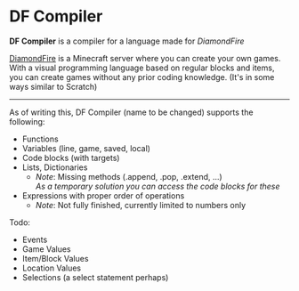 # DF Compiler
**DF Compiler** is a compiler for a language made for _DiamondFire_

[DiamondFire](https://mcdiamondfire.com/about/) is a Minecraft server where you can create your own games. With a visual programming language based on regular blocks and items, you can create games without any prior coding knowledge. (It's in some ways similar to Scratch)

---

As of writing this, DF Compiler (name to be changed) supports the following:
- Functions
- Variables (line, game, saved, local)
- Code blocks (with targets)
- Lists, Dictionaries
  - _Note_: Missing methods (.append, .pop, .extend, ...)\
  _As a temporary solution you can access the code blocks for these_
- Expressions with proper order of operations
  - _Note_: Not fully finished, currently limited to numbers only

Todo:
- Events
- Game Values
- Item/Block Values
- Location Values
- Selections (a select statement perhaps)
